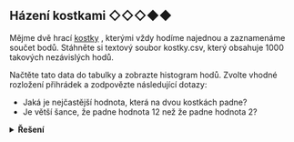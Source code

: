 ## Házení kostkami ◇◇◇◆◆

Mějme dvě
hrací [kostky](https://kodim.cz/cms/assets/kurzy/python-data-1/python-pro-data-1/vizualizace/excs/excs%3Ehazeni-kostkami/kostky.csv)
, kterými vždy hodíme najednou a zaznamenáme součet bodů. Stáhněte si textový soubor kostky.csv, který obsahuje 1000
takových nezávislých hodů.

Načtěte tato data do tabulky a zobrazte histogram hodů. Zvolte vhodné rozložení přihrádek a zodpovězte následující
dotazy:

- Jaká je nejčastější hodnota, která na dvou kostkách padne?
- Je větší šance, že padne hodnota 12 než že padne hodnota 2?

<details>
<summary><b>Řešení</b></summary>


```python
import pandas as pd
import matplotlib.pyplot as plt

kostky = pd.read_csv("https://kodim.cz/cms/assets/kurzy/python-data-1/python-pro-data-1/vizualizace/excs/excs>hazeni-kostkami/kostky.csv")

# histogram
kostky.hist(bins=range(2, 14))
plt.show()
# nejčastější tak je 7
# častěji padne 12
```

</details>
